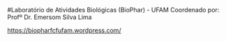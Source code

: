 #Laboratório de Atividades Biológicas (BioPhar) - UFAM
Coordenado por: Profº Dr. Emersom Silva Lima

https://biopharfcfufam.wordpress.com/
